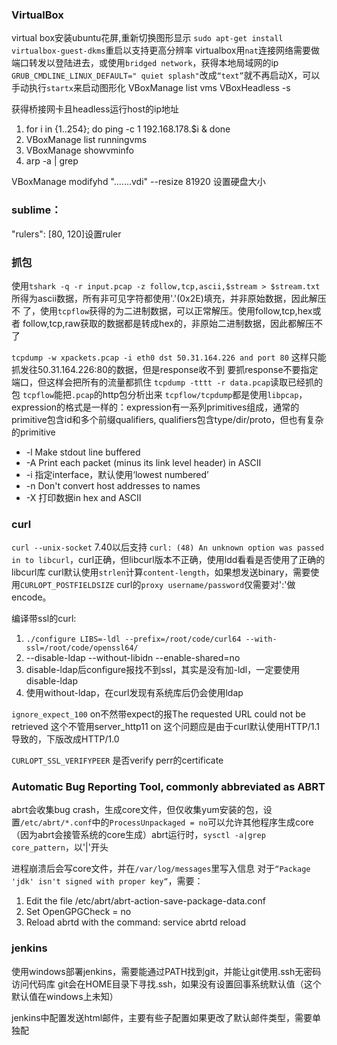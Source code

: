 ### VirtualBox
virtual box安装ubuntu花屏,重新切换图形显示
`sudo apt-get install virtualbox-guest-dkms`重启以支持更高分辨率
virtualbox用`nat`连接网络需要做端口转发以登陆进去，或使用`bridged network`，获得本地局域网的ip
`GRUB_CMDLINE_LINUX_DEFAULT=" quiet splash"`改成`“text”`就不再启动X，可以手动执行`startx`来启动图形化
VBoxManage list vms
VBoxHeadless -s <Guest-OS-Name>

获得桥接网卡且headless运行host的ip地址
1. for i in {1..254}; do ping -c 1 192.168.178.$i & done
2. VBoxManage list runningvms
3. VBoxManage showvminfo <vmname>
4. arp -a | grep <vmname-mac-addr>

VBoxManage modifyhd ".......vdi" --resize 81920 设置硬盘大小

### sublime：
"rulers": [80, 120]设置ruler

### 抓包
使用`tshark -q -r input.pcap -z follow,tcp,ascii,$stream > $stream.txt`
所得为ascii数据，所有非可见字符都使用'.'(0x2E)填充，并非原始数据，因此解压不
了，使用`tcpflow`获得的为二进制数据，可以正常解压。使用follow,tcp,hex或者
follow,tcp,raw获取的数据都是转成hex的，非原始二进制数据，因此都解压不了

`tcpdump -w xpackets.pcap -i eth0 dst 50.31.164.226 and port 80`
    这样只能抓发往50.31.164.226:80的数据，但是response收不到
    要抓response不要指定端口，但这样会把所有的流量都抓住
`tcpdump -tttt -r data.pcap`读取已经抓的包
`tcpflow`能把`.pcap`的http包分析出来
`tcpflow/tcpdump`都是使用`libpcap`，expression的格式是一样的：expression有一系列primitives组成，通常的primitive包含id和多个前缀qualifiers, qualifiers包含type/dir/proto，但也有复杂的primitive
- -l Make stdout line buffered
- -A Print each packet (minus its link level header) in ASCII
- -i 指定interface，默认使用‘lowest numbered’
- -n Don't convert host addresses to names
- -X 打印数据in hex and ASCII


### curl
`curl --unix-socket` 7.40以后支持
`curl: (48) An unknown option was passed in to libcurl`，curl正确，但libcurl版本不正确，使用ldd看看是否使用了正确的libcurl库
curl默认使用`strlen`计算`content-length`，如果想发送binary，需要使用`CURLOPT_POSTFIELDSIZE`
curl的`proxy username/password`仅需要对':'做encode。

编译带ssl的curl:
1. `./configure LIBS=-ldl --prefix=/root/code/curl64 --with-ssl=/root/code/openssl64/`
2. --disable-ldap --without-libidn --enable-shared=no
3. disable-ldap后configure报找不到ssl，其实是没有加-ldl，一定要使用disable-ldap
4. 使用without-ldap，在curl发现有系统库后仍会使用ldap

`ignore_expect_100` on不然带expect的报The requested URL could not be retrieved
这个不管用server_http11 on
这个问题应是由于curl默认使用HTTP/1.1导致的，下版改成HTTP/1.0

`CURLOPT_SSL_VERIFYPEER` 是否verify perr的certificate

### Automatic Bug Reporting Tool, commonly abbreviated as ABRT
abrt会收集bug crash，生成core文件，但仅收集yum安装的包，设置`/etc/abrt/*.conf`中的`ProcessUnpackaged = no`可以允许其他程序生成core（因为abrt会接管系统的core生成）abrt运行时，`sysctl -a|grep core_pattern`，以'|'开头

进程崩溃后会写core文件，并在`/var/log/messages`里写入信息
对于`“Package 'jdk' isn't signed with proper key“`，需要：
1. Edit the file /etc/abrt/abrt-action-save-package-data.conf
2. Set OpenGPGCheck = no
3. Reload abrtd with the command: service abrtd reload

### jenkins
使用windows部署jenkins，需要能通过PATH找到git，并能让git使用.ssh无密码访问代码库
git会在HOME目录下寻找.ssh，如果没有设置回事系统默认值（这个默认值在windows上未知）

jenkins中配置发送html邮件，主要有些子配置如果更改了默认邮件类型，需要单独配
